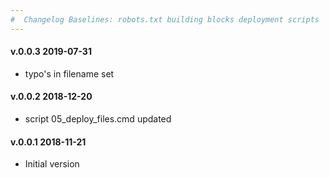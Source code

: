 ```yaml
---
#  Changelog Baselines: robots.txt building blocks deployment scripts
---
```

<h4>v.0.0.3 2019-07-31</h4>
<ul>
<li>typo's in filename set</li>
</ul>

<h4>v.0.0.2 2018-12-20</h4>
<ul>
<li>script 05_deploy_files.cmd updated</li>
</ul>

<h4>v.0.0.1 2018-11-21</h4>
<ul>
<li>Initial version</li>
</ul>
